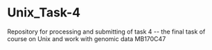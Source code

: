 # Unix_Task-4
Repository for processing and submitting of task 4 -- the final task of course on Unix and work with genomic data MB170C47
